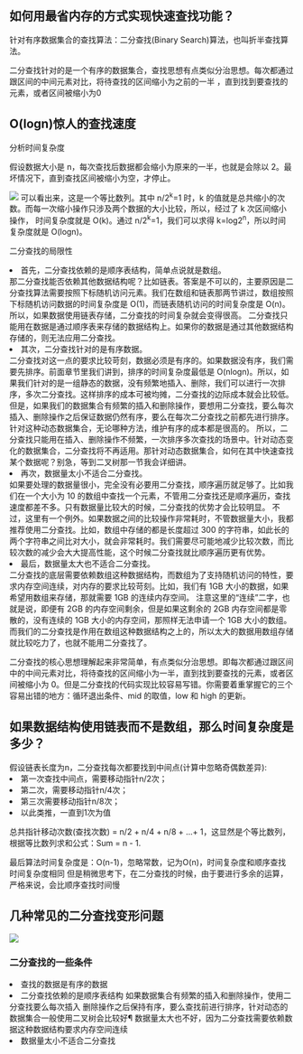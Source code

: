 <h2>如何用最省内存的方式实现快速查找功能？</h2>
<p>针对有序数据集合的查找算法：二分查找(Binary Search)算法，也叫折半查找算法。</p>
<p>二分查找针对的是一个有序的数据集合，查找思想有点类似分治思想。每次都通过跟区间的中间元素对比，将待查找的区间缩小为之前的一半
，直到找到要查找的元素，或者区间被缩小为0</p>
<h2>O(logn)惊人的查找速度</h2>
分析时间复杂度
<p>假设数据大小是 n，每次查找后数据都会缩小为原来的一半，也就是会除以 2。最坏情况下，直到查找区间被缩小为空，才停止。</p>
<img src="https://static001.geekbang.org/resource/image/d1/94/d1e4fa1542e187184c87c545c2fe4794.jpg"/>
可以看出来，这是一个等比数列。其中 n/2<sup>k</sup>=1 时，k 的值就是总共缩小的次数。而每一次缩小操作只涉及两个数据的大小比较，所以，经过了 k 次区间缩小操作，
时间复杂度就是 O(k)。通过 n/2<sup>k</sup>=1，我们可以求得 k=log2<sup>n</sup>，所以时间复杂度就是 O(logn)。
<p>二分查找的局限性</p>
<li>首先，二分查找依赖的是顺序表结构，简单点说就是数组。</li>
那二分查找能否依赖其他数据结构呢？比如链表。答案是不可以的，主要原因是二分查找算法需要按照下标随机访问元素。我们在数组和链表那两节讲过，数组按照下标随机访问数据的时间复杂度是 O(1)，而链表随机访问的时间复杂度是 O(n)。所以，如果数据使用链表存储，二分查找的时间复杂就会变得很高。
二分查找只能用在数据是通过顺序表来存储的数据结构上。如果你的数据是通过其他数据结构存储的，则无法应用二分查找。
<li>其次，二分查找针对的是有序数据。</li>
二分查找对这一点的要求比较苛刻，数据必须是有序的。如果数据没有序，我们需要先排序。前面章节里我们讲到，排序的时间复杂度最低是 O(nlogn)。所以，如果我们针对的是一组静态的数据，没有频繁地插入、删除，我们可以进行一次排序，多次二分查找。这样排序的成本可被均摊，二分查找的边际成本就会比较低。
但是，如果我们的数据集合有频繁的插入和删除操作，要想用二分查找，要么每次插入、删除操作之后保证数据仍然有序，要么在每次二分查找之前都先进行排序。针对这种动态数据集合，无论哪种方法，维护有序的成本都是很高的。
所以，二分查找只能用在插入、删除操作不频繁，一次排序多次查找的场景中。针对动态变化的数据集合，二分查找将不再适用。那针对动态数据集合，如何在其中快速查找某个数据呢？别急，等到二叉树那一节我会详细讲。
<li>再次，数据量太小不适合二分查找。</li>
如果要处理的数据量很小，完全没有必要用二分查找，顺序遍历就足够了。比如我们在一个大小为 10 的数组中查找一个元素，不管用二分查找还是顺序遍历，查找速度都差不多。只有数据量比较大的时候，二分查找的优势才会比较明显。
不过，这里有一个例外。如果数据之间的比较操作非常耗时，不管数据量大小，我都推荐使用二分查找。比如，数组中存储的都是长度超过 300 的字符串，如此长的两个字符串之间比对大小，就会非常耗时。我们需要尽可能地减少比较次数，而比较次数的减少会大大提高性能，这个时候二分查找就比顺序遍历更有优势。
<li>最后，数据量太大也不适合二分查找。</li>
二分查找的底层需要依赖数组这种数据结构，而数组为了支持随机访问的特性，要求内存空间连续，对内存的要求比较苛刻。比如，我们有 1GB 大小的数据，如果希望用数组来存储，那就需要 1GB 的连续内存空间。
注意这里的“连续”二字，也就是说，即便有 2GB 的内存空间剩余，但是如果这剩余的 2GB 内存空间都是零散的，没有连续的 1GB 大小的内存空间，那照样无法申请一个 1GB 大小的数组。而我们的二分查找是作用在数组这种数据结构之上的，所以太大的数据用数组存储就比较吃力了，也就不能用二分查找了。
<p>二分查找的核心思想理解起来非常简单，有点类似分治思想。即每次都通过跟区间中的中间元素对比，将待查找的区间缩小为一半，直到找到要查找的元素，或者区间被缩小为 0。但是二分查找的代码实现比较容易写错。你需要着重掌握它的三个容易出错的地方：循环退出条件、mid 的取值，low 和 high 的更新。</p>

<h2>如果数据结构使用链表而不是数组，那么时间复杂度是多少？</h2>
假设链表长度为n，二分查找每次都要找到中间点(计算中忽略奇偶数差异):
 <li>第一次查找中间点，需要移动指针n/2次；</li>
  <li>第二次，需要移动指针n/4次；</li>
 <li>第三次需要移动指针n/8次；</li>
  <li>以此类推，一直到1次为值</li>
<p>总共指针移动次数(查找次数) = n/2 + n/4 + n/8  + ...+ 1，这显然是个等比数列，根据等比数列求和公式：Sum = n - 1.  </p>
最后算法时间复杂度是：O(n-1)，忽略常数，记为O(n)，时间复杂度和顺序查找时间复杂度相同
但是稍微思考下，在二分查找的时候，由于要进行多余的运算，严格来说，会比顺序查找时间慢

<h2>几种常见的二分查找变形问题</h2>
<img src="https://static001.geekbang.org/resource/image/42/36/4221d02a2e88e9053085920f13f9ce36.jpg"/>
 


<h3>二分查找的一些条件</h3>
<li>查找的数据是有序的数据</li>
<li>二分查找依赖的是顺序表结构
如果数据集合有频繁的插入和删除操作，使用二分查找要么每次插入 删除操作之后保持有序，要么查找前进行排序，针对动态的数据集合一般使用二叉树会比较好¶
数据量太大也不好，因为二分查找需要依赖数据这种数据结构要求内存空间连续
</li>
<li>数据量太小不适合二分查找</li>